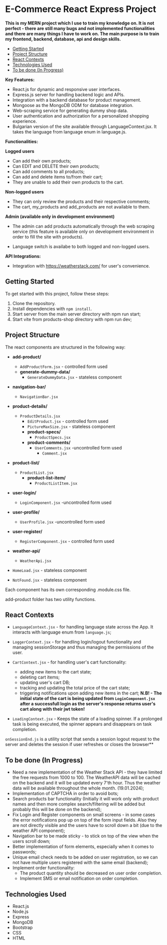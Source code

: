 # E-Commerce React Express Project

**This is my MERN project which I use to train my knowledge on. It is not perfect - there are still many bugs and not implemented functionalities and there are many things I have to work on. The main purpose is to train my frontend, backend, database, api and design skills.**

- [Getting Started](#getting-started)
- [Project Structure](#project-structure)
- [React Contexts](#react-contexts)
- [Technologies Used](#technologies-used)
- [To be done (In Progress)](#to-be-done-in-progress)

**Key Features:**
- React.js for dynamic and responsive user interfaces.
- Express.js server for handling backend logic and APIs.
- Integration with a backend database for product management.
- Mongoose as the MongoDB ODM for database integration.
- Web-scraping service for generating dummy shop data.
- User authentication and authorization for a personalized shopping experience.
- Bulgarian version of the site available through LanguageContext.jsx. It takes the language from language enum in language.js.

**Functionalities:**
  
  **Logged users**
   - Can add their own products;
   - Can EDIT and DELETE their own products;
   - Can add comments to all products;
   - Can add and delete items to/from their cart;
   - They are unable to add their own products to the cart.

  **Non-logged users**
   - They can only review the products and their respective comments;
   - The cart, my_products and add_products are not available to them.


  **Admin (available only in development environment)**
   - The admin can add products automatically through the web scraping service (this feature is available only on development environment in order to fill the site with products).
 
 - Language switch is availabe to both logged and non-logged users.

**API Integrations:**
- Integration with https://weatherstack.com/ for user's convenience.

## Getting Started

To get started with this project, follow these steps:

1. Clone the repository.
2. Install dependencies with `npm install`.
3. Start server from the main server directory with npm run start;
4. Start vite from products-shop directory with npm run dev;


## Project Structure

The react components are structured in the following way:

- **add-product/**
  - `AddProductForm.jsx` - controlled form used
  - **generate-dummy-data/**
    - `GenerateDummyData.jsx`  - stateless component

- **navigation-bar/**
  - `NavigationBar.jsx`

- **product-details/**
  - `ProductDetails.jsx`
    - `EditProduct.jsx` - controlled form used
    - `PictureMaxSize.jsx`  - stateless component
    - **product-specs/**
      - `ProductSpecs.jsx`
    - **product-comments/**
      - `UserComments.jsx` -uncontrolled form used
        - `Comment.jsx` 

- **product-list/**
  - `ProductList.jsx`
    - **product-list-item/**
      - `ProductListItem.jsx`

- **user-login/**
  - `LoginComponent.jsx` -uncontrolled form used

- **user-profile/**
  - `UserProfile.jsx` -uncontrolled form used    

- **user-register/**
  - `RegisterComponent.jsx` - controlled form used

- **weather-api/**
  - `WeatherApi.jsx`

- `HomeLoad.jsx` - stateless component
- `NotFound.jsx` - stateless component

Each component has its own corresponding .module.css file.

add-product folder has two utility functions.

## React Contexts

 - `LanguageContext.jsx` - for handling language state across the App. It interacts with language enum from `language.js`;

 - `LoggerContext.jsx` - for handling login/logout functionality and managing sessionStorage and thus managing the permissions of the user.

 - `CartContext.jsx` - for handling user's cart functionality:
    - adding new items to the cart state;
    - deleting cart items;
    - updating user's cart DB;
    - tracking and updating the total price of the cart state;
    - triggering notifications upon adding new items in the cart;
    **N.B! - The initial state of the cart is being updated from `LoginComponent.jsx` after a successfull login as the server's response returns user's cart along with their jwt token!**

 - `LoadingContext.jsx` - Keeps the state of a loading spinner. If a prolonged task is being executed, the spinner appears and disappears on task completion.

 `onSessionEnd.js` is a utility script that sends a session logout request to the server and deletes the session if user refreshes or closes the browser**

## To be done (In Progress)
 - Need a new implementation of the Weather Stack API - they have limited the free requests from 1000 to 100. The WeatherAPI data will be cached on the backend and it will be updated every 7'th hour. Thus the weather data will be available throughout the whole month. (19.01.2024);
 - Implementation of CAPTCHA in order to avoid bots;
 - Search products bar functionality (Initially it will work only with product names and then more complex search/filtering will be added but probably this will be done on the backend);
 - Fix Login and Register components on small screens - in some cases the error notifications pop up on top of the form input fields. Also they are not directly visible and the users have to scroll down a bit (due to the weather API component); 
 - Navigation bar to be made sticky - to stick on top of the view when the users scroll down;
 - Better implementation of form elements, especially when it comes to passwords;
 - Unique email check needs to be added on user registration, so we can not have multiple users registered with the same email (backend);
 - Implement order functionality:
      - The product quantity should be decreased on user order completion.
      -  Implement SMS or email notification on order completion.

## Technologies Used

- React.js
- Node.js
- Express
- MongoDB
- Bootstrap
- CSS
- HTML


